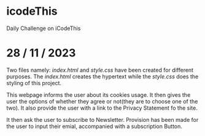 # icodeThis

Daily Challenge on iCodeThis

# 28 / 11 / 2023

Two files namely: _index.html_ and _style.css_ have been created for different purposes. The _index.html_ creates the hypertext while the _style.css_ does the styling of this project.

This webpage informs the user about its cookies usage. It then gives the user the options of whether they agree or not(they are to choose one of the two). It also provide the user with a link to the Privacy Statement fo the site.

It then ask the user to subscribe to Newsletter. Provision has been made for the user to input their emial, accompanied with a subscription Button.
